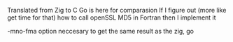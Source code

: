 Translated from Zig to C
Go is here for comparasion
If I figure out (more like get time for that) how to call openSSL MD5 in Fortran then I implement it 

-mno-fma option neccesary to get the same result as the zig, go
